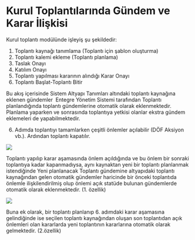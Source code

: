 # Kurul Toplantılarında Gündem ve Karar İlişkisi

Kurul toplantı modülünde işleyiş şu şekildedir:

1. Toplantı kaynağı tanımlama (Toplantı için şablon oluşturma)
2. Toplantı kalemi ekleme (Toplantı planlama)
3. Taslak Onayı
4. Katılım Onayı
5. Toplantı yapılması kararının alındığı Karar Onayı
6. Toplantı Başlat-Toplantı Bitir

Bu akış içerisinde Sistem Altyapı Tanımları altındaki toplantı kaynağına eklenen gündemler  Entegre Yönetim Sistemi tarafından Toplantı planlandığında toplantı gündemlerine otomatik olarak eklenmektedir. Planlama yaparken ve sonrasında toplantıya yetkisi olanlar ekstra gündem eklemeleri de yapabilmektedir.

6. Adımda toplantıyı tamamlarken çeşitli önlemler açılabilir (DÖF Aksiyon vb.). Ardından toplantı kapatılır. 


![](https://docsbimser.blob.core.windows.net/imagecontainer/Gündem-be03481b-7c02-42e4-b4b2-affa34569af6.png)

Toplantı yapılıp karar aşamasında önlem açıldığında ve bu önlem bir sonraki toplantıya kadar kapanmadıysa, aynı kaynaktan yeni bir toplantı planlanmak istendiğinde Yeni planlanacak Toplantı gündemine altyapıdaki toplantı kaynağından gelen otomatik gündemler haricinde bir önceki toplantıda önlemle ilişkilendirilmiş olup önlemi açık statüde bulunan gündemlerde otomatik olarak  eklenmektedir. (1. özellik) 

![](https://docsbimser.blob.core.windows.net/imagecontainer/Karar-cc257237-e820-49ec-81af-39211511dfc1.png)

Buna ek olarak, bir toplantı planlanıp 6. adımdaki karar aşamasına gelindiğinde ise seçilen toplantı kaynağından oluşan son toplantıdan açık önlemleri olan kararlarda yeni toplantının kararlarına otomatik olarak gelmektedir. (2.özellik)

